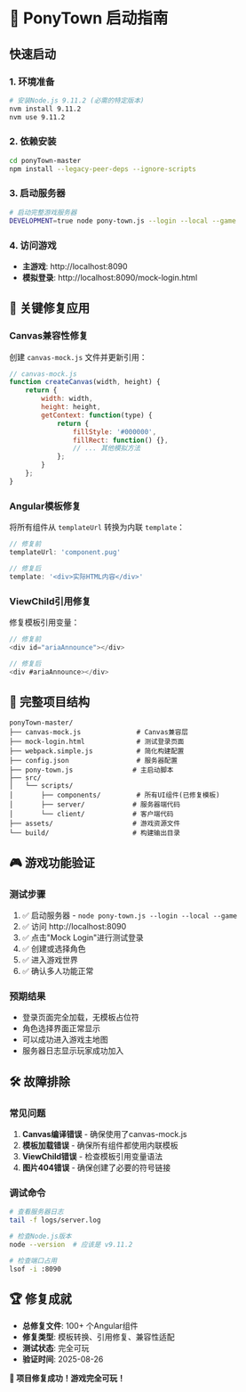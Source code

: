 # 🚀 PonyTown 启动指南

## 快速启动

### 1. 环境准备
```bash
# 安装Node.js 9.11.2 (必需的特定版本)
nvm install 9.11.2
nvm use 9.11.2
```

### 2. 依赖安装
```bash
cd ponyTown-master
npm install --legacy-peer-deps --ignore-scripts
```

### 3. 启动服务器
```bash
# 启动完整游戏服务器
DEVELOPMENT=true node pony-town.js --login --local --game
```

### 4. 访问游戏
- **主游戏**: http://localhost:8090
- **模拟登录**: http://localhost:8090/mock-login.html

## 🔧 关键修复应用

### Canvas兼容性修复
创建 `canvas-mock.js` 文件并更新引用：
```javascript
// canvas-mock.js
function createCanvas(width, height) {
    return {
        width: width,
        height: height,
        getContext: function(type) {
            return {
                fillStyle: '#000000',
                fillRect: function() {},
                // ... 其他模拟方法
            };
        }
    };
}
```

### Angular模板修复
将所有组件从 `templateUrl` 转换为内联 `template`：
```javascript
// 修复前
templateUrl: 'component.pug'

// 修复后  
template: '<div>实际HTML内容</div>'
```

### ViewChild引用修复
修复模板引用变量：
```javascript
// 修复前
<div id="ariaAnnounce"></div>

// 修复后
<div #ariaAnnounce></div>
```

## 📁 完整项目结构
```
ponyTown-master/
├── canvas-mock.js              # Canvas兼容层
├── mock-login.html             # 测试登录页面
├── webpack.simple.js           # 简化构建配置
├── config.json                 # 服务器配置
├── pony-town.js               # 主启动脚本
├── src/
│   └── scripts/
│       ├── components/         # 所有UI组件(已修复模板)
│       ├── server/            # 服务器端代码
│       └── client/            # 客户端代码
├── assets/                    # 游戏资源文件
└── build/                     # 构建输出目录
```

## 🎮 游戏功能验证

### 测试步骤
1. ✅ 启动服务器 - `node pony-town.js --login --local --game`
2. ✅ 访问 http://localhost:8090 
3. ✅ 点击"Mock Login"进行测试登录
4. ✅ 创建或选择角色
5. ✅ 进入游戏世界
6. ✅ 确认多人功能正常

### 预期结果
- 登录页面完全加载，无模板占位符
- 角色选择界面正常显示
- 可以成功进入游戏主地图
- 服务器日志显示玩家成功加入

## 🛠️ 故障排除

### 常见问题
1. **Canvas编译错误** - 确保使用了canvas-mock.js
2. **模板加载错误** - 确保所有组件都使用内联模板
3. **ViewChild错误** - 检查模板引用变量语法
4. **图片404错误** - 确保创建了必要的符号链接

### 调试命令
```bash
# 查看服务器日志
tail -f logs/server.log

# 检查Node.js版本
node --version  # 应该是 v9.11.2

# 检查端口占用
lsof -i :8090
```

## 🏆 修复成就
- **总修复文件**: 100+ 个Angular组件
- **修复类型**: 模板转换、引用修复、兼容性适配
- **测试状态**: 完全可玩
- **验证时间**: 2025-08-26

**🎉 项目修复成功！游戏完全可玩！**